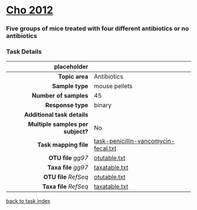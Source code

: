 # [Cho 2012]( ../docs/cho.html )
### Five groups of mice treated with four different antibiotics or no antibiotics

### Task Details
| placeholder               |                                                             |
| ------------------------: |-----------------------------------------------------------|
| **Topic area**                | Antibiotics                                                |
| **Sample type**               | mouse pellets                                         |
| **Number of samples**         | 45                                         |
| **Response type**             | binary                                           |
| **Additional task details**              |                                   |
| **Multiple samples per subject?**     | No |
| **Task mapping file**         | [task-penicillin-vancomycin-fecal.txt](../datasets/cho/task-penicillin-vancomycin-fecal.txt)                                 |
| **OTU file** *gg97*           | [otutable.txt](../datasets/cho/gg/otutable.txt)                             |
| **Taxa file** *gg97*          | [taxatable.txt](../datasets/cho/gg/taxatable.txt)                          |
| **OTU file** *RefSeq*         | [otutable.txt](../datasets/cho/refseq/otutable.txt)                    |
| **Taxa file** *RefSeq*        | [taxatable.txt](../datasets/cho/refseq/taxatable.txt)                  |


[back to task index](../README.md)